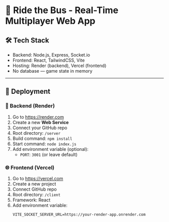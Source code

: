 # 🎲 Ride the Bus - Real-Time Multiplayer Web App

## 🛠 Tech Stack
- Backend: Node.js, Express, Socket.io
- Frontend: React, TailwindCSS, Vite
- Hosting: Render (backend), Vercel (frontend)
- No database — game state in memory

---

## 🚀 Deployment

### 📡 Backend (Render)
1. Go to https://render.com
2. Create a new **Web Service**
3. Connect your GitHub repo
4. Root directory: `/server`
5. Build command: `npm install`
6. Start command: `node index.js`
7. Add environment variable (optional):
   - `PORT`: `3001` (or leave default)

### 🌐 Frontend (Vercel)
1. Go to https://vercel.com
2. Create a new project
3. Connect GitHub repo
4. Root directory: `/client`
5. Framework: React
6. Add environment variable:
   ```env
   VITE_SOCKET_SERVER_URL=https://your-render-app.onrender.com
